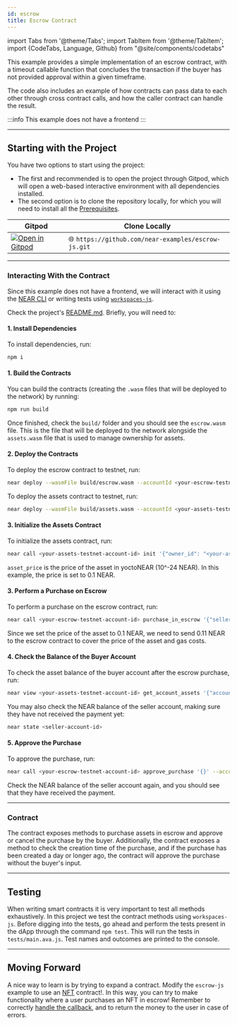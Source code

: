 ```yaml
---
id: escrow
title: Escrow Contract
---
```

import Tabs from '@theme/Tabs';
import TabItem from '@theme/TabItem';
import {CodeTabs, Language, Github} from "@site/components/codetabs"

This example provides a simple implementation of an escrow contract, with a timeout callable function that concludes the transaction if the buyer has not provided approval within a given timeframe. 

The code also includes an example of how contracts can pass data to each other through cross contract calls, and how the caller contract can handle the result.

:::info
This example does not have a frontend
:::

---

## Starting with the Project
You have two options to start using the project:
- The first and recommended is to open the project through Gitpod, which will open a web-based interactive environment with all dependencies installed.
- The second option is to clone the repository locally, for which you will need to install all the [Prerequisites](../../2.develop/prerequisites.md).


<Tabs className="language-tabs" groupId="code-tabs">
  <TabItem value="🌐 JavaScript"> 

  | Gitpod                                                                                                                                                                                           | Clone Locally                                                                 |
  | ------------------------------------------------------------------------------------------------------------------------------------------------------------------------------------------------ | ----------------------------------------------------------------------------- |
  | <a href="https://gitpod.io/#https://github.com/near-examples/escrow-js"><img src="https://gitpod.io/button/open-in-gitpod.svg" alt="Open in Gitpod" /></a> | 🌐 `https://github.com/near-examples/escrow-js.git` |

  </TabItem>
</Tabs>


---

### Interacting With the Contract
Since this example does not have a frontend, we will interact with it using the [NEAR CLI](../../4.tools/cli.md) or writing tests using [`workspaces-js`](../../2.develop/testing/integration.md).

Check the project's [README.md](https://github.com/near-examples/escrow-js/blob/master/README.md). Briefly, you will need to:

#### 1. Install Dependencies
To install dependencies, run:

```bash
npm i
```

#### 1. Build the Contracts
You can build the contracts (creating the `.wasm` files that will be deployed to the network) by running:

```bash
npm run build
```

Once finished, check the `build/` folder and you should see the `escrow.wasm` file. This is the file that will be deployed to the network alongside the `assets.wasm` file that is used to manage ownership for assets. 

#### 2. Deploy the Contracts

To deploy the escrow contract to testnet, run:

```bash
near deploy --wasmFile build/escrow.wasm --accountId <your-escrow-testnet-account-id>
```

To deploy the assets contract to testnet, run:

```bash
near deploy --wasmFile build/assets.wasm --accountId <your-assets-testnet-account-id>
```

#### 3. Initialize the Assets Contract

To initialize the assets contract, run:

```bash
near call <your-assets-testnet-account-id> init '{"owner_id": "<your-asset-owner-account-id>", "total_supply": "1000", "escrow_contract_id": "<your-escrow-testnet-account-id>", "asset_price": "100000000000000000000000"}' --accountId <your-assets-testnet-account-id>
```

`asset_price` is the price of the asset in yoctoNEAR (10^-24 NEAR). In this example, the price is set to 0.1 NEAR.
 
#### 3. Perform a Purchase on Escrow

To perform a purchase on the escrow contract, run:

```bash
near call <your-escrow-testnet-account-id> purchase_in_escrow '{"seller_account_id": "<your-asset-owner-account-id>", "asset_contract_id ": "<your-assets-testnet-account-id>"}' --accountId <your-account-id> --amount 0.11
```

Since we set the price of the asset to 0.1 NEAR, we need to send 0.11 NEAR to the escrow contract to cover the price of the asset and gas costs.

#### 4. Check the Balance of the Buyer Account

To check the asset balance of the buyer account after the escrow purchase, run:

```bash
near view <your-assets-testnet-account-id> get_account_assets '{"account_id": "<your-account-id>"}'
```

You may also check the NEAR balance of the seller account, making sure they have not received the payment yet:

```bash
near state <seller-account-id>
```

#### 5. Approve the Purchase

To approve the purchase, run:

```bash
near call <your-escrow-testnet-account-id> approve_purchase '{}' --accountId <your-account-id>
```

Check the NEAR balance of the seller account again, and you should see that they have received the payment.

---

### Contract

The contract exposes methods to purchase assets in escrow and approve or cancel the purchase by the buyer. Additionally, the contract exposes a method to check the creation time of the purchase, and if the purchase has been created a day or longer ago, the contract will approve the purchase without the buyer's input. 

<CodeTabs>
<Language value="🌐 JavaScript" language="js">
    <Github fname="contract.ts" 
            url="https://github.com/near-examples/escrow-js/blob/master/contracts/escrow.js"
            start="41" end="119" />
  </Language>
</CodeTabs>

---

## Testing

When writing smart contracts it is very important to test all methods exhaustively. In this
project we test the contract methods using `workspaces-js`. Before digging into the tests,
go ahead and perform the tests present in the dApp through the command `npm test`. This will run the tests in `tests/main.ava.js`. Test names and outcomes are printed to the console.

<CodeTabs>
  <Language value="🌐 JavaScript" language="js">
    <Github fname="main.ava.js"
            url="https://github.com/near-examples/escrow-js/blob/master/tests/main.ava.js"
            start="4" end="78" />
  </Language>
</CodeTabs>

---

## Moving Forward

A nice way to learn is by trying to expand a contract. Modify the `escrow-js` example to use an [NFT](../nfts/0-intro.md)
contract!. In this way, you can try to make functionality where a user purchases an NFT in escrow! Remember to correctly [handle the callback](../../2.develop/contracts/crosscontract.md#callback-method),
and to return the money to the user in case of errors.
